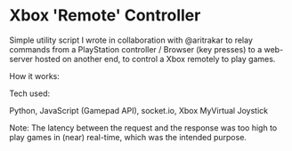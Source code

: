 # Xbox 'Remote' Controller

Simple utility script I wrote in collaboration with @aritrakar to relay commands from a PlayStation controller / Browser (key presses) to a web-server hosted on another  end, to control a Xbox remotely to play games.

How it works:

Tech used:

Python, JavaScript (Gamepad API), socket.io, Xbox MyVirtual Joystick 

Note: The latency between the request and the response was too high to play games in (near) real-time, which was the intended purpose.
